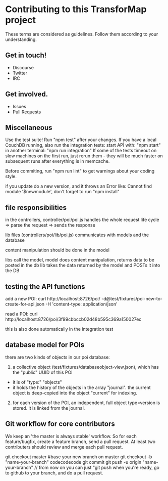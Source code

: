 # Contributing to this TransforMap project

These terms are considered as guidelines. Follow them according to your understanding.

## Get in touch!

- Discourse
- Twitter
- IRC

## Get involved.

- Issues
- Pull Requests

## Miscellaneous

Use the test suite! Run "npm test" after your changes.
If you have a local CouchDB running, also run the integration tests: 
  start API with: "npm start"
  in another terminal: "npm run integration"
If some of the tests timeout on slow machines on the first run, just rerun them - they will be much faster on subsequent runs after everything is in memcache.


Before commiting, run "npm run lint" to get warnings about your coding style.

if you update do a new version, and it throws an Error like: Cannot find module '$newmodule', don't forget to run "npm install"

## file responsibilities

in the controllers, controller/poi/poi.js handles the whole request life cycle
  => parse the request
  => sends the response

lib files (controllers/poi/lib/poi.js) communicates with models and the database

content manipulation should be done in the model

libs call the model, model does content manipulation, returns data to be posted in the db
lib takes the data returned by the model and POSTs it into the DB

## testing the API functions

add a new POI:
  curl http://localhost:8726/poi/ -d@test/fixtures/poi-new-to-create-for-api.json -H 'content-type: application/json'

read a POI:
  curl http://localhost:8726/poi/3f99cbbccb02d48b595c369a150027ec

this is also done automatically in the integration test

## database model for POIs

there are two kinds of objects in our poi database:

1. a collective object (test/fixtures/databaseobject-view.json), which has the "public" UUID of this POI
  * it is of "type:" "objects"
  * it holds the history of the objects in the array "journal". the current object is deep-copied into the object "current" for indexing.
2. for each version of the POI, an independent, full object type=version is stored. it is linked from the journal.

## Git workflow for core contributors

We keep an 'the master is always stable' workflow. So for each feature/bugfix, create a feature branch, send a pull request. At least two contributers should review and merge each pull request.

git checkout master #base your new branch on master
git checkout -b "name-your-branch"
codecodecode
git commit
git push -u origin "name-your-branch"
// from now on you can just "git push
when you're ready, go to github to your branch, and do a pull request.
